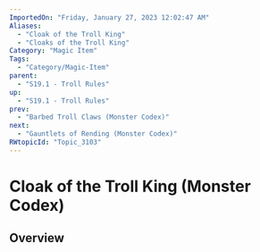 ```yaml
---
ImportedOn: "Friday, January 27, 2023 12:02:47 AM"
Aliases:
  - "Cloak of the Troll King"
  - "Cloaks of the Troll King"
Category: "Magic Item"
Tags:
  - "Category/Magic-Item"
parent:
  - "S19.1 - Troll Rules"
up:
  - "S19.1 - Troll Rules"
prev:
  - "Barbed Troll Claws (Monster Codex)"
next:
  - "Gauntlets of Rending (Monster Codex)"
RWtopicId: "Topic_3103"
---
```

# Cloak of the Troll King (Monster Codex)
## Overview
